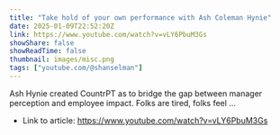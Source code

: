 ```yaml
---
title: "Take hold of your own performance with Ash Coleman Hynie"
date: 2025-01-09T22:52:20Z
link: https://www.youtube.com/watch?v=vLY6PbuM3Gs
showShare: false
showReadTime: false
thumbnail: images/misc.png
tags: ["youtube.com/@shanselman"]
---
```

Ash Hynie created CountrPT as to bridge the gap between manager perception and employee impact. Folks are tired, folks feel ...

- Link to article: https://www.youtube.com/watch?v=vLY6PbuM3Gs
